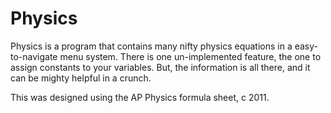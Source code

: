 # Physics

Physics is a program that contains many nifty physics equations in a
easy-to-navigate menu system. There is one un-implemented feature, the
one to assign constants to your variables. But, the information is all
there, and it can be mighty helpful in a crunch.

This was designed using the AP Physics formula sheet, c 2011.
